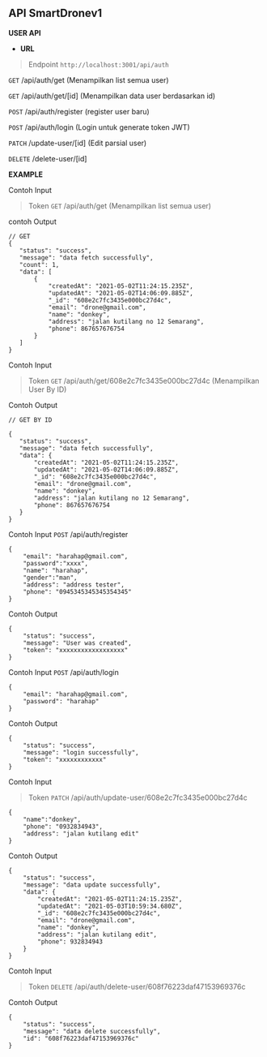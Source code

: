 **API SmartDronev1**
----
**USER API**

* **URL**


> Endpoint `http://localhost:3001/api/auth`
 
 `GET`  /api/auth/get (Menampilkan list semua user)
 
 `GET`  /api/auth/get/[id] (Menampilkan data user berdasarkan id)

 `POST` /api/auth/register (register user baru)
 
 `POST`  /api/auth/login (Login untuk generate token JWT)
 
 `PATCH` /update-user/[id] (Edit parsial user)
 
 `DELETE` /delete-user/[id]
 
 
 
 **EXAMPLE**
 
 Contoh Input
 >Token
 `GET`  /api/auth/get (Menampilkan list semua user)
 
 contoh Output
 ```
 // GET
 {
    "status": "success",
    "message": "data fetch successfully",
    "count": 1,
    "data": [
        {
            "createdAt": "2021-05-02T11:24:15.235Z",
            "updatedAt": "2021-05-02T14:06:09.885Z",
            "_id": "608e2c7fc3435e000bc27d4c",
            "email": "drone@gmail.com",
            "name": "donkey",
            "address": "jalan kutilang no 12 Semarang",
            "phone": 867657676754
        }
    ]
}
  ```
  
  Contoh Input
  >Token
  `GET`  /api/auth/get/608e2c7fc3435e000bc27d4c (Menampilkan User By ID)
  
  Contoh Output
 ```
 // GET BY ID

 {
    "status": "success",
    "message": "data fetch successfully",
    "data": {
        "createdAt": "2021-05-02T11:24:15.235Z",
        "updatedAt": "2021-05-02T14:06:09.885Z",
        "_id": "608e2c7fc3435e000bc27d4c",
        "email": "drone@gmail.com",
        "name": "donkey",
        "address": "jalan kutilang no 12 Semarang",
        "phone": 867657676754
    }
}
  ```
  Contoh Input
`POST` /api/auth/register

```
{
    "email": "harahap@gmail.com",
    "password":"xxxx",
    "name": "harahap",
    "gender":"man",
    "address": "address tester",
    "phone": "0945345345345354345"
}
```

Contoh Output

```
{
    "status": "success",
    "message": "User was created",
    "token": "xxxxxxxxxxxxxxxxxx"
}
```
Contoh Input
`POST` /api/auth/login

```
{
    "email": "harahap@gmail.com",
    "password": "harahap"
}
```

Contoh Output
```
{
    "status": "success",
    "message": "login successfully",
    "token": "xxxxxxxxxxxx"
}
```

Contoh Input
>Token
`PATCH` /api/auth/update-user/608e2c7fc3435e000bc27d4c

```
{
    "name":"donkey",
    "phone": "0932834943",
    "address": "jalan kutilang edit"
}
```

Contoh Output
```
{
    "status": "success",
    "message": "data update successfully",
    "data": {
        "createdAt": "2021-05-02T11:24:15.235Z",
        "updatedAt": "2021-05-03T10:59:34.680Z",
        "_id": "608e2c7fc3435e000bc27d4c",
        "email": "drone@gmail.com",
        "name": "donkey",
        "address": "jalan kutilang edit",
        "phone": 932834943
    }
}
```

Contoh Input
>Token
`DELETE` /api/auth/delete-user/608f76223daf47153969376c


Contoh Output
```
{
    "status": "success",
    "message": "data delete successfully",
    "id": "608f76223daf47153969376c"
}
```
